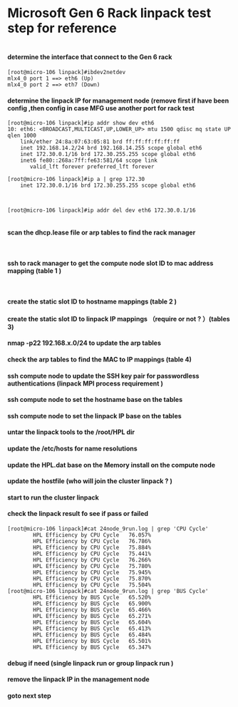 # Microsoft Gen 6 Rack linpack test step for reference 
#
#
#### determine the interface that connect to the Gen 6 rack 
```
[root@micro-106 linpack]#ibdev2netdev
mlx4_0 port 1 ==> eth6 (Up)
mlx4_0 port 2 ==> eth7 (Down)
```
#### determine the linpack IP for management node (remove first if have been config ,then config in case MFG use another port for rack test 
```
[root@micro-106 linpack]#ip addr show dev eth6
10: eth6: <BROADCAST,MULTICAST,UP,LOWER_UP> mtu 1500 qdisc mq state UP qlen 1000
    link/ether 24:8a:07:63:05:81 brd ff:ff:ff:ff:ff:ff
    inet 192.168.14.2/24 brd 192.168.14.255 scope global eth6
    inet 172.30.0.1/16 brd 172.30.255.255 scope global eth6
    inet6 fe80::268a:7ff:fe63:581/64 scope link
       valid_lft forever preferred_lft forever

[root@micro-106 linpack]#ip a | grep 172.30
    inet 172.30.0.1/16 brd 172.30.255.255 scope global eth6



[root@micro-106 linpack]#ip addr del dev eth6 172.30.0.1/16


``` 

#### scan the dhcp.lease file or arp tables to find the rack manager 
```


```
#### ssh to rack manager to get the compute node slot ID to mac address mapping (table 1 )
```


```
#### create the static slot ID to hostname mappings (table 2 )
#### create the static slot ID to linpack IP mappings （require or not ? ）(tables 3)

#### nmap -p22 192.168.x.0/24 to update the arp tables 
#### check the arp tables to find the MAC to IP mappings (table 4)

#### ssh compute node to update the SSH key pair for passwordless authentications (linpack MPI process requirement )

#### ssh compute node to set the hostname base on the tables  
#### ssh compute node to set the linpack IP base on the tables 

#### untar the linpack tools to the /root/HPL dir

#### update the /etc/hosts for name resolutions 
#### update the HPL.dat base on the Memory install on the compute node 
#### update the hostfile (who will join the cluster linpack ? )
#### start to run the cluster linpack
#### check the linpack result fo see if pass or failed 
```
[root@micro-106 linpack]#cat 24node_9run.log | grep 'CPU Cycle'
        HPL Efficiency by CPU Cycle   76.057%
        HPL Efficiency by CPU Cycle   76.786%
        HPL Efficiency by CPU Cycle   75.884%
        HPL Efficiency by CPU Cycle   75.441%
        HPL Efficiency by CPU Cycle   76.266%
        HPL Efficiency by CPU Cycle   75.780%
        HPL Efficiency by CPU Cycle   75.945%
        HPL Efficiency by CPU Cycle   75.870%
        HPL Efficiency by CPU Cycle   75.504%
[root@micro-106 linpack]#cat 24node_9run.log | grep 'BUS Cycle'
        HPL Efficiency by BUS Cycle   65.520%
        HPL Efficiency by BUS Cycle   65.900%
        HPL Efficiency by BUS Cycle   65.466%
        HPL Efficiency by BUS Cycle   65.271%
        HPL Efficiency by BUS Cycle   65.604%
        HPL Efficiency by BUS Cycle   65.413%
        HPL Efficiency by BUS Cycle   65.484%
        HPL Efficiency by BUS Cycle   65.501%
        HPL Efficiency by BUS Cycle   65.347%

```
#### debug if need (single linpack run or group linpack run )
#### remove the linpack IP in the management node 
#### goto next step   
